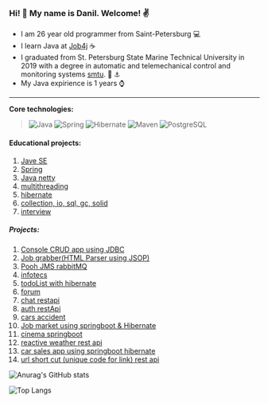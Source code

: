 ### Hi! 👋 My name is Danil. Welcome! :v:

* I am 26 year old programmer from Saint-Petersburg :computer:
* I learn Java at [Job4j](https://job4j.ru/) :coffee:
* I graduated from St. Petersburg State Marine Technical University in 2019 with a degree in automatic and telemechanical control and monitoring systems [smtu](https://www.smtu.ru/). :office: :anchor:
* My Java expirience is 1 years :watch:

-----------
<b>Core technologies:</b>
>![Java](https://img.shields.io/badge/Java-%3E%3D%208-orange) 
![Spring](https://img.shields.io/badge/Spring-%3E%3D%205.0-green)
![Hibernate](https://img.shields.io/badge/Hibernate-%3E%3D%205.0-yellow)
![Maven](https://img.shields.io/badge/Maven-3-red)
![PostgreSQL](https://img.shields.io/badge/PostgreSQL-%3E%3D%207-blue)

#### Educational projects:
1. [Jave SE](https://github.com/nikisha-script/job4j_elementary)
2. [Spring](https://github.com/nikisha-script/java.example.spring.product)
3. [Java netty](https://github.com/nikisha-script/simple-storage-network)
4. [multithreading](https://github.com/nikisha-script/job4j_threads)
5. [hibernate](https://github.com/nikisha-script/job4j_hibernate)
6. [collection, io, sql, gc, solid](https://github.com/nikisha-script/job4j_design)
7. [interview](https://github.com/nikisha-script/job4j_questions)

##### Projects:
1. [Console CRUD app using JDBC](https://github.com/nikisha-script/tracker)
2. [Job grabber(HTML Parser using JSOP)](https://github.com/nikisha-script/job4j_grabber)
3. [Pooh JMS rabbitMQ](https://github.com/nikisha-script/job4j_pooh)
4. [infotecs](https://github.com/nikisha-script/infotecs)
5. [todoList with hibernate](https://github.com/nikisha-script/job4j_todo)
6. [forum](https://github.com/nikisha-script/job4j_forum)
7. [chat restapi](https://github.com/nikisha-script/job4j_chat)
8. [auth restApi](https://github.com/nikisha-script/job4j_auth)
9. [cars accident](https://github.com/nikisha-script/job4j_accidents)
10. [Job market using springboot & Hibernate](https://github.com/nikisha-script/job4j_dreamjob)
11. [cinema springboot](https://github.com/nikisha-script/job4j_cinema)
12. [reactive weather rest api](https://github.com/nikisha-script/weather_reactive)
13. [car sales app using springboot hibernate](https://github.com/nikisha-script/job4j_cars)
14. [url short cut (unique code for link) rest api](https://github.com/nikisha-script/job4j_url_short_cut)


![Anurag's GitHub stats](https://github-readme-stats.vercel.app/api?username=nikisha-script&show_icons=true&hide=stars,prs,issues&theme=radical)

![Top Langs](https://github-readme-stats.vercel.app/api/top-langs/?username=nikisha-script&layout=compact&theme=radical)

<!--
**nikisha-scipt/nikisha-scipt** is a ✨ _special_ ✨ repository because its `README.md` (this file) appears on your GitHub profile.

Here are some ideas to get you started:

- 🔭 I’m currently working on ...
- 🌱 I’m currently learning ...
- 👯 I’m looking to collaborate on ...
- 🤔 I’m looking for help with ...
- 💬 Ask me about ...
- 📫 How to reach me: ...
- 😄 Pronouns: ...
- ⚡ Fun fact: ...
-->
